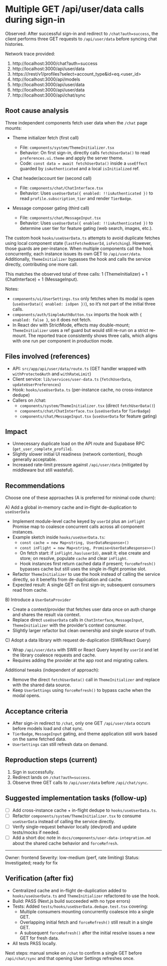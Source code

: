 # Multiple GET /api/user/data calls during sign-in

Observed: After successful sign-in and redirect to `/chat?auth=success`, the client performs three GET requests to `/api/user/data` before syncing chat histories.

Network trace provided:

1. http://localhost:3000/chat?auth=success
2. http://localhost:3000/api/user/data
3. https://<supabase>/rest/v1/profiles?select=account_type&id=eq.<user_id>
4. http://localhost:3000/api/models
5. http://localhost:3000/api/user/data
6. http://localhost:3000/api/user/data
7. http://localhost:3000/api/chat/sync

## Root cause analysis

Three independent components fetch user data when the `/chat` page mounts:

- Theme initializer fetch (first call)

  - File: `components/system/ThemeInitializer.tsx`
  - Behavior: On first sign-in, directly calls `fetchUserData()` to read `preferences.ui.theme` and apply the server theme.
  - Code: `const data = await fetchUserData()` inside a `useEffect` guarded by `isAuthenticated` and a local `isInitialized` ref.

- Chat header/account tier (second call)

  - File: `components/chat/ChatInterface.tsx`
  - Behavior: Uses `useUserData({ enabled: !!isAuthenticated })` to read `profile.subscription_tier` and render `TierBadge`.

- Message composer gating (third call)
  - File: `components/chat/MessageInput.tsx`
  - Behavior: Uses `useUserData({ enabled: !!isAuthenticated })` to determine user tier for feature gating (web search, images, etc.).

The custom hook `hooks/useUserData.ts` attempts to avoid duplicate fetches using local component state (`lastFetchedUserId`, `isFetching`). However, those guards are per-instance. When multiple components call the hook concurrently, each instance issues its own GET to `/api/user/data`. Additionally, `ThemeInitializer` bypasses the hook and calls the service directly, contributing one more call.

This matches the observed total of three calls: 1 (ThemeInitializer) + 1 (ChatInterface) + 1 (MessageInput).

Notes:

- `components/ui/UserSettings.tsx` only fetches when its modal is open (`useUserData({ enabled: isOpen })`), so it’s not part of the initial three calls.
- `components/auth/SimpleAuthButton.tsx` imports the hook with `{ enabled: false }`, so it does not fetch.
- In React dev with StrictMode, effects may double-mount; `ThemeInitializer` uses a ref guard but would still re-run on a strict re-mount. The reported trace consistently shows three calls, which aligns with one run per component in production mode.

## Files involved (references)

- API: `src/app/api/user/data/route.ts` (GET handler wrapped with `withProtectedAuth` and `withRateLimit`)
- Client service: `lib/services/user-data.ts` (`fetchUserData`, `updateUserPreferences`)
- Hook: `hooks/useUserData.ts` (per-instance cache, no cross-instance dedupe)
- Callers on /chat:
  - `components/system/ThemeInitializer.tsx` (direct `fetchUserData()`)
  - `components/chat/ChatInterface.tsx` (`useUserData` for `TierBadge`)
  - `components/chat/MessageInput.tsx` (`useUserData` for feature gating)

## Impact

- Unnecessary duplicate load on the API route and Supabase RPC (`get_user_complete_profile`).
- Slightly slower initial UI readiness (network contention), though generally acceptable.
- Increased rate-limit pressure against `/api/user/data` (mitigated by middleware but still wasteful).

## Recommendations

Choose one of these approaches (A is preferred for minimal code churn):

A) Add a global in-memory cache and in-flight de-duplication to `useUserData`

- Implement module-level cache keyed by `userId` plus an `inFlight` Promise map to coalesce concurrent calls across all component instances.
- Example sketch inside `hooks/useUserData.ts`:
  - `const cache = new Map<string, UserDataResponse>()`
  - `const inFlight = new Map<string, Promise<UserDataResponse>>()`
  - On fetch start: if `inFlight.has(userId)`, await it; else create and store; on resolve, populate `cache` and clear `inFlight`.
  - Hook instances first return cached data if present; `forceRefresh()` bypasses cache but still uses the single in-flight promise slot.
- Refactor `ThemeInitializer` to use the hook instead of calling the service directly, so it benefits from de-duplication and cache.
- Expected result: A single GET on first sign-in; subsequent consumers read from cache.

B) Introduce a `UserDataProvider`

- Create a context/provider that fetches user data once on auth change and shares the result via context.
- Replace direct `useUserData` calls in `ChatInterface`, `MessageInput`, `ThemeInitializer` with the provider’s context consumer.
- Slightly larger refactor but clean ownership and single source of truth.

C) Adopt a data library with request de-duplication (SWR/React Query)

- Wrap `/api/user/data` with SWR or React Query keyed by `userId` and let the library coalesce requests and cache.
- Requires adding the provider at the app root and migrating callers.

Additional tweaks (independent of approach):

- Remove the direct `fetchUserData()` call in `ThemeInitializer` and replace with the shared data source.
- Keep `UserSettings` using `forceRefresh()` to bypass cache when the modal opens.

## Acceptance criteria

- After sign-in redirect to `/chat`, only one GET `/api/user/data` occurs before models load and chat sync.
- `TierBadge`, `MessageInput` gating, and theme application still work based on the same fetched data.
- `UserSettings` can still refresh data on demand.

## Reproduction steps (current)

1. Sign in successfully.
2. Redirect lands on `/chat?auth=success`.
3. Observe three GET calls to `/api/user/data` before `/api/chat/sync`.

## Suggested implementation tasks (follow-up)

- [ ] Add cross-instance cache + in-flight dedupe to `hooks/useUserData.ts`.
- [ ] Refactor `components/system/ThemeInitializer.tsx` to consume `useUserData` instead of calling the service directly.
- [ ] Verify single-request behavior locally (dev/prod) and update tests/mocks if needed.
- [ ] Add a short doc note in `docs/components/user-data-integration.md` about the shared cache behavior and `forceRefresh`.

---

Owner: frontend
Severity: low-medium (perf, rate limiting)
Status: Investigated; ready for fix

## Verification (after fix)

- Centralized cache and in-flight de-duplication added to `hooks/useUserData.ts` and `ThemeInitializer` refactored to use the hook.
- Build: PASS (Next.js build succeeded with no type errors)
- Tests: Added `tests/hooks/useUserData.dedupe.test.tsx` covering:
  - Multiple consumers mounting concurrently coalesce into a single GET.
  - Overlapping initial fetch and `forceRefresh()` still result in a single GET.
  - A subsequent `forceRefresh()` after the initial resolve issues a new GET for fresh data.
- All tests PASS locally.

Next steps: manual smoke on `/chat` to confirm a single GET before `/api/chat/sync` and that opening User Settings refreshes once.
